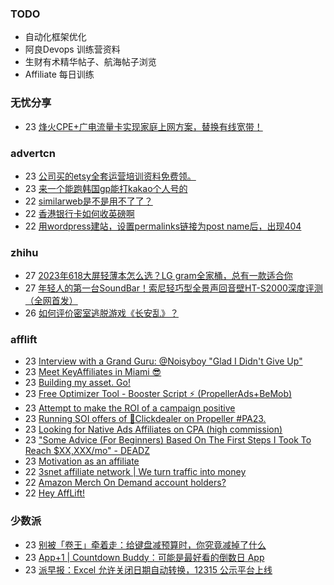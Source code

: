 ### TODO
-  自动化框架优化
-  阿良Devops 训练营资料
-  生财有术精华帖子、航海帖子浏览
-  Affiliate 每日训练

### 无忧分享
<!-- ruyo:START -->
-  23 [烽火CPE+广电流量卡实现家庭上网方案，替换有线宽带！](https://51.ruyo.net/18455.html)<!-- ruyo:END -->

### advertcn
<!-- advertcn:START -->
-  23 [公司买的etsy全套运营培训资料免费领。](https://www.advertcn.com/forum.php?mod=viewthread&tid=112647)
-  23 [来一个能跑韩国gp能打kakao个人号的](https://www.advertcn.com/forum.php?mod=viewthread&tid=112637)
-  22 [similarweb是不是用不了了？](https://www.advertcn.com/forum.php?mod=viewthread&tid=112636)
-  22 [香港银行卡如何收英磅啊](https://www.advertcn.com/forum.php?mod=viewthread&tid=112633)
-  22 [用wordpress建站，设置permalinks链接为post name后，出现404](https://www.advertcn.com/forum.php?mod=viewthread&tid=112631)<!-- advertcn:END -->

### zhihu
<!-- zhihu:START -->
-  27 [2023年618大屏轻薄本怎么选？LG gram全家桶，总有一款适合你](http://zhuanlan.zhihu.com/p/632641888?utm_campaign=rss&utm_medium=rss&utm_source=rss&utm_content=title)
-  27 [年轻人的第一台SoundBar！索尼轻巧型全景声回音壁HT-S2000深度评测（全网首发）](http://zhuanlan.zhihu.com/p/630990296?utm_campaign=rss&utm_medium=rss&utm_source=rss&utm_content=title)
-  26 [如何评价密室逃脱游戏《长安乱》？](http://www.zhihu.com/question/563950552/answer/3045961312?utm_campaign=rss&utm_medium=rss&utm_source=rss&utm_content=title)<!-- zhihu:END -->

### afflift
<!-- afflift:START -->
-  23 [Interview with a Grand Guru: @Noisyboy &quot;Glad I Didn&#39;t Give Up&quot;](https://afflift.com/f/threads/interview-with-a-grand-guru-noisyboy-glad-i-didnt-give-up.11820/)
-  23 [Meet KeyAffiliates in Miami 😎](https://afflift.com/f/threads/meet-keyaffiliates-in-miami-%F0%9F%98%8E.11837/)
-  23 [Building my asset. Go!](https://afflift.com/f/threads/building-my-asset-go.11736/)
-  23 [Free Optimizer Tool - Booster Script ⚡ &lpar;PropellerAds+BeMob&rpar;](https://afflift.com/f/threads/free-optimizer-tool-booster-script-%E2%9A%A1-propellerads-bemob.10601/)
-  23 [Attempt to make the ROI of a campaign positive](https://afflift.com/f/threads/attempt-to-make-the-roi-of-a-campaign-positive.11803/)
-  23 [Running SOI offers of 🎯Clickdealer on Propeller #PA23.](https://afflift.com/f/threads/running-soi-offers-of-%F0%9F%8E%AFclickdealer-on-propeller-pa23.11546/)
-  23 [Looking for Native Ads Affiliates on CPA &lpar;high commission&rpar;](https://afflift.com/f/threads/looking-for-native-ads-affiliates-on-cpa-high-commission.11836/)
-  23 [&quot;Some Advice &lpar;For Beginners&rpar; Based On The First Steps I Took To Reach $XX,XXX/mo&quot; - DEADZ](https://afflift.com/f/threads/some-advice-for-beginners-based-on-the-first-steps-i-took-to-reach-xx-xxx-mo-deadz.2016/)
-  23 [Motivation as an affiliate](https://afflift.com/f/threads/motivation-as-an-affiliate.11835/)
-  22 [3snet affiliate network | We turn traffic into money](https://afflift.com/f/threads/3snet-affiliate-network-we-turn-traffic-into-money.1333/)
-  22 [Amazon Merch On Demand account holders?](https://afflift.com/f/threads/amazon-merch-on-demand-account-holders.11831/)
-  22 [Hey AffLift!](https://afflift.com/f/threads/hey-afflift.11834/)<!-- afflift:END -->

### 少数派
<!-- sspai:START -->
-  23 [别被「卷王」牵着走：给键盘减预算时，你究竟减掉了什么](https://sspai.com/post/83797)
-  23 [App+1 | Countdown Buddy：可能是最好看的倒数日 App](https://sspai.com/post/83729)
-  23 [派早报：Excel 允许关闭日期自动转换，12315 公示平台上线](https://sspai.com/post/83764)<!-- sspai:END -->

